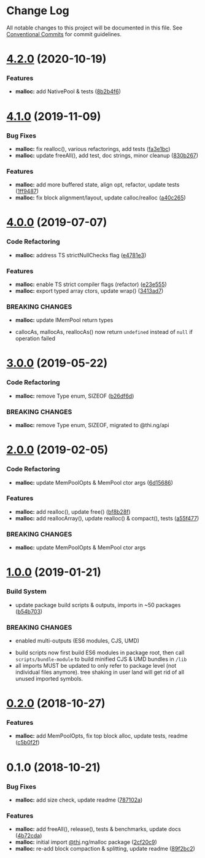# Change Log

All notable changes to this project will be documented in this file.
See [Conventional Commits](https://conventionalcommits.org) for commit guidelines.

# [4.2.0](https://github.com/thi-ng/umbrella/compare/@thi.ng/malloc@4.1.26...@thi.ng/malloc@4.2.0) (2020-10-19)


### Features

* **malloc:** add NativePool & tests ([8b2b4f6](https://github.com/thi-ng/umbrella/commit/8b2b4f6629bf0be5d1bf538b15973298474d0f8d))





# [4.1.0](https://github.com/thi-ng/umbrella/compare/@thi.ng/malloc@4.0.5...@thi.ng/malloc@4.1.0) (2019-11-09)

### Bug Fixes

* **malloc:** fix realloc(), various refactorings, add tests ([fa3e1bc](https://github.com/thi-ng/umbrella/commit/fa3e1bcff26f553d845d2145ed7c8f9238b796bd))
* **malloc:** update freeAll(), add test, doc strings, minor cleanup ([830b267](https://github.com/thi-ng/umbrella/commit/830b267f8bf3f050ea5914b7e9f8ba539dcd0c4e))

### Features

* **malloc:** add more buffered state, align opt, refactor, update tests ([1ff9487](https://github.com/thi-ng/umbrella/commit/1ff9487980645315e77df02af651ff442288f1a9))
* **malloc:** fix block alignment/layout, update calloc/realloc ([a40c265](https://github.com/thi-ng/umbrella/commit/a40c265708fc6e66bef5a700b436569106f81e31))

# [4.0.0](https://github.com/thi-ng/umbrella/compare/@thi.ng/malloc@3.0.0...@thi.ng/malloc@4.0.0) (2019-07-07)

### Code Refactoring

* **malloc:** address TS strictNullChecks flag ([e4781e3](https://github.com/thi-ng/umbrella/commit/e4781e3))

### Features

* **malloc:** enable TS strict compiler flags (refactor) ([e23e555](https://github.com/thi-ng/umbrella/commit/e23e555))
* **malloc:** export typed array ctors, update wrap() ([3413ad7](https://github.com/thi-ng/umbrella/commit/3413ad7))

### BREAKING CHANGES

* **malloc:** update IMemPool return types

- callocAs, mallocAs, reallocAs() now return `undefined` instead of
  `null` if operation failed

# [3.0.0](https://github.com/thi-ng/umbrella/compare/@thi.ng/malloc@2.0.10...@thi.ng/malloc@3.0.0) (2019-05-22)

### Code Refactoring

* **malloc:** remove Type enum, SIZEOF ([b26df6d](https://github.com/thi-ng/umbrella/commit/b26df6d))

### BREAKING CHANGES

* **malloc:** remove Type enum, SIZEOF, migrated to @thi.ng/api

# [2.0.0](https://github.com/thi-ng/umbrella/compare/@thi.ng/malloc@1.0.1...@thi.ng/malloc@2.0.0) (2019-02-05)

### Code Refactoring

* **malloc:** update MemPoolOpts & MemPool ctor args ([6d15686](https://github.com/thi-ng/umbrella/commit/6d15686))

### Features

* **malloc:** add realloc(), update free() ([bf8b28f](https://github.com/thi-ng/umbrella/commit/bf8b28f))
* **malloc:** add reallocArray(), update realloc() & compact(), tests ([a55f477](https://github.com/thi-ng/umbrella/commit/a55f477))

### BREAKING CHANGES

* **malloc:** update MemPoolOpts & MemPool ctor args

# [1.0.0](https://github.com/thi-ng/umbrella/compare/@thi.ng/malloc@0.2.1...@thi.ng/malloc@1.0.0) (2019-01-21)

### Build System

* update package build scripts & outputs, imports in ~50 packages ([b54b703](https://github.com/thi-ng/umbrella/commit/b54b703))

### BREAKING CHANGES

* enabled multi-outputs (ES6 modules, CJS, UMD)

- build scripts now first build ES6 modules in package root, then call
  `scripts/bundle-module` to build minified CJS & UMD bundles in `/lib`
- all imports MUST be updated to only refer to package level
  (not individual files anymore). tree shaking in user land will get rid of
  all unused imported symbols.

# [0.2.0](https://github.com/thi-ng/umbrella/compare/@thi.ng/malloc@0.1.1...@thi.ng/malloc@0.2.0) (2018-10-27)

### Features

* **malloc:** add MemPoolOpts, fix top block alloc, update tests, readme ([c5b0f2f](https://github.com/thi-ng/umbrella/commit/c5b0f2f))

# 0.1.0 (2018-10-21)

### Bug Fixes

* **malloc:** add size check, update readme ([787102a](https://github.com/thi-ng/umbrella/commit/787102a))

### Features

* **malloc:** add freeAll(), release(), tests & benchmarks, update docs ([4b72cda](https://github.com/thi-ng/umbrella/commit/4b72cda))
* **malloc:** initial import [@thi](https://github.com/thi).ng/malloc package ([2cf20c9](https://github.com/thi-ng/umbrella/commit/2cf20c9))
* **malloc:** re-add block compaction & splitting, update readme ([89f2bc2](https://github.com/thi-ng/umbrella/commit/89f2bc2))
